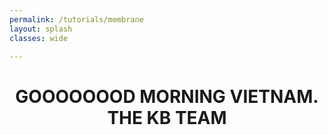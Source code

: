 ```yaml
---
permalink: /tutorials/membrane
layout: splash
classes: wide

---
```


<center><h1>GOOOOOOOD MORNING VIETNAM. THE KB TEAM</h1></center><br>

